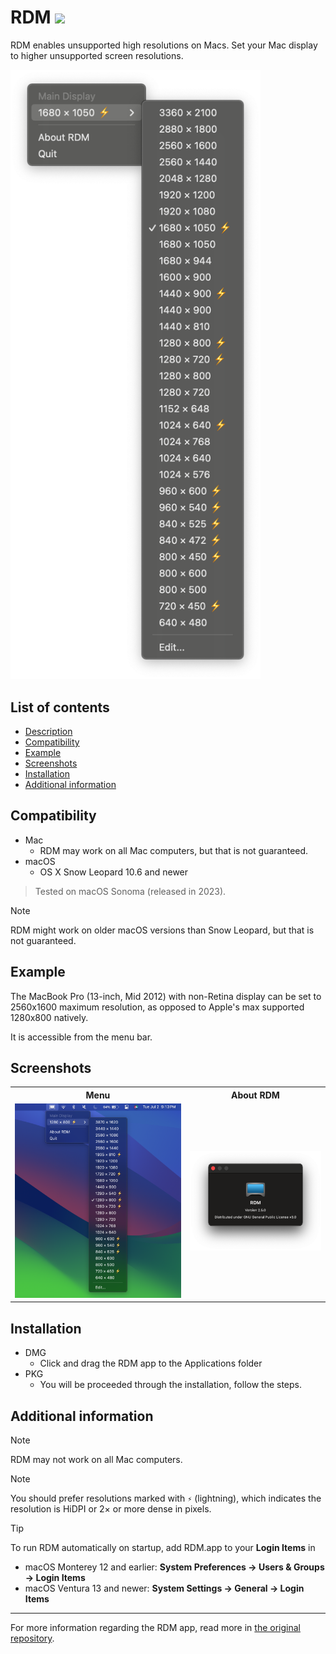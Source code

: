 # RDM <img src="Resources/StatusIcon_sel@2x.png" />
<p id="description" />
    RDM enables unsupported high resolutions on Macs. Set your Mac display to higher unsupported screen resolutions.
</p>

<img src="Resources/rdm_menu.png" width="400px" />

## List of contents
- [Description](#description)
- [Compatibility](#compatibility)
- [Example](#example)
- [Screenshots](#screenshots)
- [Installation](#installation)
- [Additional information](#additional-information)

## Compatibility
- Mac
    - RDM may work on all Mac computers, but that is not guaranteed. 
- macOS
    - OS X Snow Leopard 10.6 and newer

> Tested on macOS Sonoma (released in 2023).

> [!NOTE]
> RDM might work on older macOS versions than Snow Leopard, but that is not guaranteed. 

## Example
<p>The MacBook Pro (13-inch, Mid 2012) with non-Retina display can be set to 2560x1600 maximum resolution, as opposed to Apple's max supported 1280x800 natively.</p>
<p>It is accessible from the menu bar.</p>

## Screenshots
<table>
    <tr>
        <th>Menu</th><th>About RDM</th>
    </tr>
    <tr>
        <td><img src="Resources/rdm_app.png" width="1050px" height="auto" /></td>
        <td><img src="Resources/rdm_info.png" /></td>
    </tr>
</table>

## Installation
- DMG
    - Click and drag the RDM app to the Applications folder
- PKG
    - You will be proceeded through the installation, follow the steps.

## Additional information
> [!NOTE]
> RDM may not work on all Mac computers.

> [!NOTE]
> You should prefer resolutions marked with ```⚡️``` (lightning), which indicates the resolution is HiDPI or 2× or more dense in pixels.

> [!TIP]
> To run RDM automatically on startup, add RDM.app to your **Login Items** in <br />
> - macOS Monterey 12 and earlier: **System Preferences → Users & Groups → Login Items**<br />
> - macOS Ventura 13 and newer: **System Settings → General → Login Items**<br />

<hr>
For more information regarding the RDM app, read more in <a href="https://github.com/avibrazil/RDM" />the original repository</a>.

<br>
